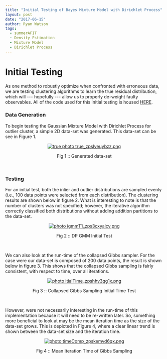 ```yaml
---
title: "Initial Testing of Bayes Mixture Model with Dirichlet Process"
layout: post
date: "2017-06-15"
author: Ryan Watson 
tags:
  - summerAFIT
  - Density Estimation
  - Mixture Model
  - Dirichlet Process
---
```


# Initial Testing 

As one method to robustly optimize when confronted with erroneous data, we are 
testing clustering algorithms to learn the true residual distribution, which 
will --- hopefully --- allow us to properly de-weight faulty observables. All of 
the code used for this initial testing is housed 
[HERE](https://github.com/watsonryan/summerAFIT/tree/master/bayes_gmm).

### Data Generation 

To begin testing the Gaussian Mixture Model with Dirichlet Process for outlier 
cluster, a simple 2D data-set was generated. This data-set can be see in Figure 1. 

<p align="center">
<a href="https://lh3.googleusercontent.com/nB6LyP0b2dG-F2zZUs5zxZCN-uK5PRWoiebJK1e6GSh4VYF1h0ZxBVrTyu1geAbqAVDsT9bLZS68O9_H55Mh-l6DSuUrT7FLRQ9M1QZB9NCdnb6uP-JrQQMWwJmrTYADqvPhehdjPKa9EDt5se9V3TLbA0uVAkdP9ZHEvqMo9fHOAHtlYCQEQEMMpgnwtFD3by2TVC4FLzVtzh-VSw2CVQ-NsUeDkB9k3R9V-tyW7rxbNC2QdRmXW_9TKp0Zgz_GXet0a28qUFPphFbZckdvGThH8yxdo3P9bPyby2KqOvJUv1cFuhhXPtB7MeYXZQhehB-WMGGkInCsy1KeABTfu9kzKKhsSvVH9NqQuX7J0HB0QUZ5HOf-YqteW4cb2syoO7ZokGW1S6ZTV5jMtKxH8qcYpnbKbN3SWR3ddusNkuVHUqsZ1MrHowMIEV1KWKxZyci9QvVzMha979zdpjo2yhAtqo0-TcVDe8kUOlXU6zVHPS5F_T6VPjcvXzSHAvONjoVsaAcGqbXtL3rE4FovFYeLeFPVnQKfPaNj7rzOP447VMqdDWM-63yT9kyjFftOLoqFRcqSvvle3sYvfNSRIYe8NrS8k6En6MpdAXe8bCaxGECv-txI=w1024-h577-no" target="_blank"><img src="https://lh3.googleusercontent.com/nB6LyP0b2dG-F2zZUs5zxZCN-uK5PRWoiebJK1e6GSh4VYF1h0ZxBVrTyu1geAbqAVDsT9bLZS68O9_H55Mh-l6DSuUrT7FLRQ9M1QZB9NCdnb6uP-JrQQMWwJmrTYADqvPhehdjPKa9EDt5se9V3TLbA0uVAkdP9ZHEvqMo9fHOAHtlYCQEQEMMpgnwtFD3by2TVC4FLzVtzh-VSw2CVQ-NsUeDkB9k3R9V-tyW7rxbNC2QdRmXW_9TKp0Zgz_GXet0a28qUFPphFbZckdvGThH8yxdo3P9bPyby2KqOvJUv1cFuhhXPtB7MeYXZQhehB-WMGGkInCsy1KeABTfu9kzKKhsSvVH9NqQuX7J0HB0QUZ5HOf-YqteW4cb2syoO7ZokGW1S6ZTV5jMtKxH8qcYpnbKbN3SWR3ddusNkuVHUqsZ1MrHowMIEV1KWKxZyci9QvVzMha979zdpjo2yhAtqo0-TcVDe8kUOlXU6zVHPS5F_T6VPjcvXzSHAvONjoVsaAcGqbXtL3rE4FovFYeLeFPVnQKfPaNj7rzOP447VMqdDWM-63yT9kyjFftOLoqFRcqSvvle3sYvfNSRIYe8NrS8k6En6MpdAXe8bCaxGECv-txI=w1024-h577-no" border="0" alt="true photo true_zpslveuybzz.png"/></a>
</p>
<p align="center">
Fig 1 :: Generated data-set  
</p>
<br>


### Testing 


For an initial test, both the inlier and outlier distributions are sampled 
evenly (i.e., 100 data points were selected from each distribution). The clustering 
results are shown below in figure 2. What is interesting to note is that the number 
of clusters was not specified; however, the iterative algorithm correctly classified 
both distributions without adding addition partitions to the data-set.


<p align="center">
<a href="https://lh3.googleusercontent.com/W2IwqEsVHr54VVvfTumgDYu4AqI3rlWb4Pp3e7uV9_De8pM3gMptPYROlsdHg_kImTueGrox1xQHiSYUhYeBOtOUpMAC6JqZfD0pU69h3jryBPRsc5hwAHviyjFqkeoFOlDVC929WYAfqFtiR9oUeqrK315ucEzaszoZD_66DiqQ380yfxpfpxy9qrj68zNo-ksa7Z9ToWxAJLz5SbN6Nr8qc4VbAqtk3gy9k4-jEhA2mss_f_bcDjKQjc0m1_IhYOeWq3z9t7fyNgF7DW0_KPjKChl1OFMl81rqswjz8PQAabxp3cEhlxJvDw6PpcpDbrEIrS0P2tg8EtJ348qazzywPRxgxlVY2R7Qvmf2hmEZgneA5E6736-8hY55AUFlOnJwl9dBhDmWaNUTSWKnISfKXd2SlkSfWw6koiexnGXG6p1x3Lc2q1yTkfsVUw8MBBeAPloD3fkdPYW_JK1ZLmtv8FI7AT_oxBj5gr9VDsrdSFdKv_gA145bLmnshOUoZBOGgI4eSoZ6Ndxb-z61bABiOfeTRV4eoFhMqqm-eNHfcurk_YFtiMZyEfhcqTl2ICmDNLNevwRZ2DRq2OXdy_q0TrnspdPYptejDFrAEEcBXsp1NqXf=w1024-h558-no" target="_blank"><img src="https://lh3.googleusercontent.com/W2IwqEsVHr54VVvfTumgDYu4AqI3rlWb4Pp3e7uV9_De8pM3gMptPYROlsdHg_kImTueGrox1xQHiSYUhYeBOtOUpMAC6JqZfD0pU69h3jryBPRsc5hwAHviyjFqkeoFOlDVC929WYAfqFtiR9oUeqrK315ucEzaszoZD_66DiqQ380yfxpfpxy9qrj68zNo-ksa7Z9ToWxAJLz5SbN6Nr8qc4VbAqtk3gy9k4-jEhA2mss_f_bcDjKQjc0m1_IhYOeWq3z9t7fyNgF7DW0_KPjKChl1OFMl81rqswjz8PQAabxp3cEhlxJvDw6PpcpDbrEIrS0P2tg8EtJ348qazzywPRxgxlVY2R7Qvmf2hmEZgneA5E6736-8hY55AUFlOnJwl9dBhDmWaNUTSWKnISfKXd2SlkSfWw6koiexnGXG6p1x3Lc2q1yTkfsVUw8MBBeAPloD3fkdPYW_JK1ZLmtv8FI7AT_oxBj5gr9VDsrdSFdKv_gA145bLmnshOUoZBOGgI4eSoZ6Ndxb-z61bABiOfeTRV4eoFhMqqm-eNHfcurk_YFtiMZyEfhcqTl2ICmDNLNevwRZ2DRq2OXdy_q0TrnspdPYptejDFrAEEcBXsp1NqXf=w1024-h558-no" border="0" alt=" photo igmmT1_zps3cxyalcv.png"/></a>
</p>
<p align="center">
Fig 2 :: DP GMM Initial Test  
</p>
<br>

We can also look at the run-time of the collapsed Gibbs sampler. For the case 
were our data-set is composed of 200 data points, the result is shown below in 
figure 3. This shows that the collapsed Gibbs sampling is fairly consistent, with
respect to time, over all iterations.

<p align="center">
<a href="https://lh3.googleusercontent.com/7Eqy7bot26YcMTnjUi4ztxcJfV93rIPuOyuHW-kJybaBEAgjynVlTlFiA37VkjJXqgao7QJX8rY_P6by4nJ38JcWHriib3htG6PlFqR4xPfBSO6fD0oHHhpaLADSRiRJovO4WLRsScnpv9iIPgcMGwVNPvCzxuXWJx_lwkvv4UFsQJwssEREAAkqrg7Iq7X8NmW06LvpiIyeZWul8ObVIHFMU5Ag7cFH-wHugaOTSeK3rGEb1Moxna-qaJdEToTJ8N194eq5_cWcyDnyHN6v2aoBTIIsY1947frRMN09lZG3SvUiz2YIIDrRFlhLv9REyudEaxtGQ8LzqnGApdKHbpF17Az-EUmlYk68z_b17HceuIloO4xOSJs9nDjde5ZuAlZjmqEeQN6jkXC9Pv4ltju0sn-dwwJX085lK8cwN7JJuBF8hM_hx1frCFvPHIK814jQ_xfsi88_jy8HkmrsxDcdpafTAlDalmR4ZXO1l3VnRk9lrIsGmJcUbpoEsHUTypiUmkbgQAbzqf47YN40PFuObxIoa4rAjU93JCc1kyOsYso9Ky55SOPXb3M4mdp_AibXf8qN_Ia2kD8MAWM5hBbFRIx4zqZ3FJd4zLQwSa0PkSNzYck8=w1024-h506-no" target="_blank"><img src="https://lh3.googleusercontent.com/7Eqy7bot26YcMTnjUi4ztxcJfV93rIPuOyuHW-kJybaBEAgjynVlTlFiA37VkjJXqgao7QJX8rY_P6by4nJ38JcWHriib3htG6PlFqR4xPfBSO6fD0oHHhpaLADSRiRJovO4WLRsScnpv9iIPgcMGwVNPvCzxuXWJx_lwkvv4UFsQJwssEREAAkqrg7Iq7X8NmW06LvpiIyeZWul8ObVIHFMU5Ag7cFH-wHugaOTSeK3rGEb1Moxna-qaJdEToTJ8N194eq5_cWcyDnyHN6v2aoBTIIsY1947frRMN09lZG3SvUiz2YIIDrRFlhLv9REyudEaxtGQ8LzqnGApdKHbpF17Az-EUmlYk68z_b17HceuIloO4xOSJs9nDjde5ZuAlZjmqEeQN6jkXC9Pv4ltju0sn-dwwJX085lK8cwN7JJuBF8hM_hx1frCFvPHIK814jQ_xfsi88_jy8HkmrsxDcdpafTAlDalmR4ZXO1l3VnRk9lrIsGmJcUbpoEsHUTypiUmkbgQAbzqf47YN40PFuObxIoa4rAjU93JCc1kyOsYso9Ky55SOPXb3M4mdp_AibXf8qN_Ia2kD8MAWM5hBbFRIx4zqZ3FJd4zLQwSa0PkSNzYck8=w1024-h506-no" border="0" alt=" photo itialTime_zpshhv3qg1x.png"/></a>
</p>
<p align="center">
Fig 3 :: Collapsed Gibbs Sampling Initial Time Test  
</p>
<br>


However, were not necessarily interesting in the run-time of this implementation 
because it will need to be re-written later. So, something more beneficial to look 
at may be the mean iteration time as the size of the data-set grows. This is depicted 
in Figure 4, where a clear linear trend is shown between the data-set size 
and the iteration time.

<p align="center">
<a href="https://lh3.googleusercontent.com/7rFlJ_jy73lR8lNZV1CVP4EhtAg7dSgHrUiQOwtm3KlVrcR38lGc8rNG0xPfShyOosEiTzDpnyRMaU4BvE3WnivqF2VKjANiLhoP_kDlH2Iq_GR391-nXkLTgPpzPiII0lZWMavH2ICKrgkObEsbPdSte4a62e3SDrDRbnVp7pOHJ91W90Qcexmk8HvwKt0Yitticw6st3A0lXlpmeiX1Q_XybcTRUvqYxVNlnhsYCxXZ1uSgrhQ-4oCAvbm8Xe26cSslpHzxIk8D-4p_KPZH2wxf63-eB_DeG9FZMyXpX9pVxSIpYjSlFWsaXMmgFV65Rg6Bq27L1XRd6yAat22kIc1ymlLQqwD06KA-3RRZvJAbEoE9Bf0g4KCItXYOSHnnEvclZ3ccNZKKGqJRom6teO1gD-UUTq59QCL31QwjuEDj211xPbmVy4al-jOpLxfwdYFuCjkc6N6EczMRUFT_x6XLm4tkSiD-H8UE2UWgds4l31cCJiskxjmLLCjn81VolxyWwZon22O2h0q3jjTxhzjEZKi0AUl_a_tBo72lPDT28SOJniO79JFhDGQUuPiBEiX1a6oqF3fTg3RgM2mHF7zIH2R9QGG-3h8smjEL-dmNl8UPui4=w1024-h506-no" target="_blank"><img src="https://lh3.googleusercontent.com/7rFlJ_jy73lR8lNZV1CVP4EhtAg7dSgHrUiQOwtm3KlVrcR38lGc8rNG0xPfShyOosEiTzDpnyRMaU4BvE3WnivqF2VKjANiLhoP_kDlH2Iq_GR391-nXkLTgPpzPiII0lZWMavH2ICKrgkObEsbPdSte4a62e3SDrDRbnVp7pOHJ91W90Qcexmk8HvwKt0Yitticw6st3A0lXlpmeiX1Q_XybcTRUvqYxVNlnhsYCxXZ1uSgrhQ-4oCAvbm8Xe26cSslpHzxIk8D-4p_KPZH2wxf63-eB_DeG9FZMyXpX9pVxSIpYjSlFWsaXMmgFV65Rg6Bq27L1XRd6yAat22kIc1ymlLQqwD06KA-3RRZvJAbEoE9Bf0g4KCItXYOSHnnEvclZ3ccNZKKGqJRom6teO1gD-UUTq59QCL31QwjuEDj211xPbmVy4al-jOpLxfwdYFuCjkc6N6EczMRUFT_x6XLm4tkSiD-H8UE2UWgds4l31cCJiskxjmLLCjn81VolxyWwZon22O2h0q3jjTxhzjEZKi0AUl_a_tBo72lPDT28SOJniO79JFhDGQUuPiBEiX1a6oqF3fTg3RgM2mHF7zIH2R9QGG-3h8smjEL-dmNl8UPui4=w1024-h506-no" border="0" alt=" photo timeComp_zpskemvd6qx.png"/></a>
</p>
<p align="center">
Fig 4 :: Mean Iteration Time of Gibbs Sampling  
</p>
<br>


